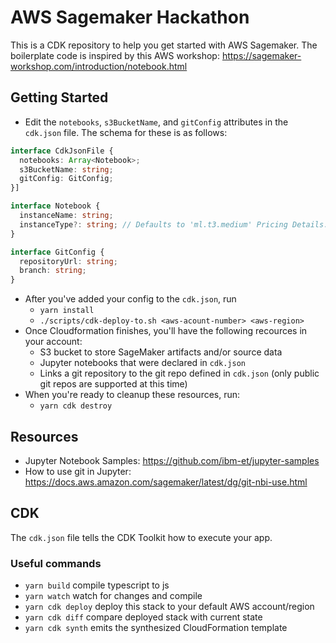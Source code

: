 # AWS Sagemaker Hackathon
This is a CDK repository to help you get started with AWS Sagemaker.
The boilerplate code is inspired by this AWS workshop: https://sagemaker-workshop.com/introduction/notebook.html
## Getting Started
- Edit the `notebooks`, `s3BucketName`, and `gitConfig` attributes in the `cdk.json` file. The schema for these is as follows:
```typescript
interface CdkJsonFile {
  notebooks: Array<Notebook>;
  s3BucketName: string;
  gitConfig: GitConfig;
}]

interface Notebook {
  instanceName: string;
  instanceType?: string; // Defaults to 'ml.t3.medium' Pricing Details: https://aws.amazon.com/sagemaker/pricing/
}

interface GitConfig {
  repositoryUrl: string;
  branch: string;
}
```
- After you've added your config to the `cdk.json`, run
  - `yarn install`
  - `./scripts/cdk-deploy-to.sh <aws-acount-number> <aws-region>`
- Once Cloudformation finishes, you'll have the following recources in your account:
  - S3 bucket to store SageMaker artifacts and/or source data
  - Jupyter notebooks that were declared in `cdk.json`
  - Links a git repository to the git repo defined in `cdk.json` (only public git repos are supported at this time)
- When you're ready to cleanup these resources, run:
  - `yarn cdk destroy`

## Resources
- Jupyter Notebook Samples: https://github.com/ibm-et/jupyter-samples
- How to use git in Jupyter: https://docs.aws.amazon.com/sagemaker/latest/dg/git-nbi-use.html

## CDK
The `cdk.json` file tells the CDK Toolkit how to execute your app.

### Useful commands
 * `yarn build`           compile typescript to js
 * `yarn watch`           watch for changes and compile
 * `yarn cdk deploy`      deploy this stack to your default AWS account/region
 * `yarn cdk diff`        compare deployed stack with current state
 * `yarn cdk synth`       emits the synthesized CloudFormation template
